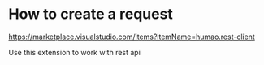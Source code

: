 # How to create a request

https://marketplace.visualstudio.com/items?itemName=humao.rest-client

Use this extension to work with rest api
